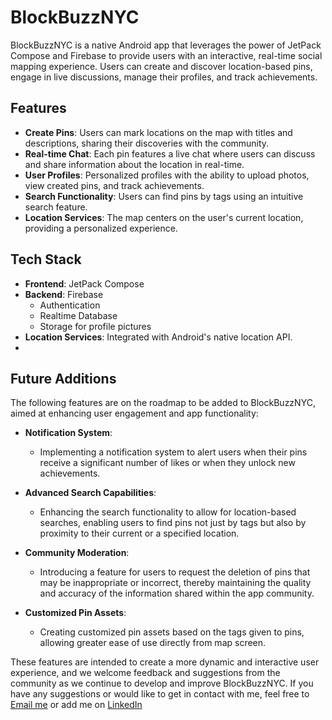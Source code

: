 # BlockBuzzNYC

BlockBuzzNYC is a native Android app that leverages the power of JetPack Compose and Firebase to provide users with an interactive, real-time social mapping experience. Users can create and discover location-based pins, engage in live discussions, manage their profiles, and track achievements.

## Features

- **Create Pins**: Users can mark locations on the map with titles and descriptions, sharing their discoveries with the community.
- **Real-time Chat**: Each pin features a live chat where users can discuss and share information about the location in real-time.
- **User Profiles**: Personalized profiles with the ability to upload photos, view created pins, and track achievements.
- **Search Functionality**: Users can find pins by tags using an intuitive search feature.
- **Location Services**: The map centers on the user's current location, providing a personalized experience.

## Tech Stack

- **Frontend**: JetPack Compose
- **Backend**: Firebase
  - Authentication
  - Realtime Database
  - Storage for profile pictures
- **Location Services**: Integrated with Android's native location API.
- 
## Future Additions

The following features are on the roadmap to be added to BlockBuzzNYC, aimed at enhancing user engagement and app functionality:

- **Notification System**: 
  - Implementing a notification system to alert users when their pins receive a significant number of likes or when they unlock new achievements.

- **Advanced Search Capabilities**:
  - Enhancing the search functionality to allow for location-based searches, enabling users to find pins not just by tags but also by proximity to their current or a specified location.

- **Community Moderation**:
  - Introducing a feature for users to request the deletion of pins that may be inappropriate or incorrect, thereby maintaining the quality and accuracy of the information shared within the app community.

- **Customized Pin Assets**:
  - Creating customized pin assets based on the tags given to pins, allowing greater ease of use directly from map screen.
  
These features are intended to create a more dynamic and interactive user experience, and we welcome feedback and suggestions from the community as we continue to develop and improve BlockBuzzNYC.
If you have any suggestions or would like to get in contact with me, feel free to [Email me](mailto:kcho760@gmail.com) or add me on [LinkedIn](https://www.linkedin.com/in/kevin-cho-441a34b1/)

